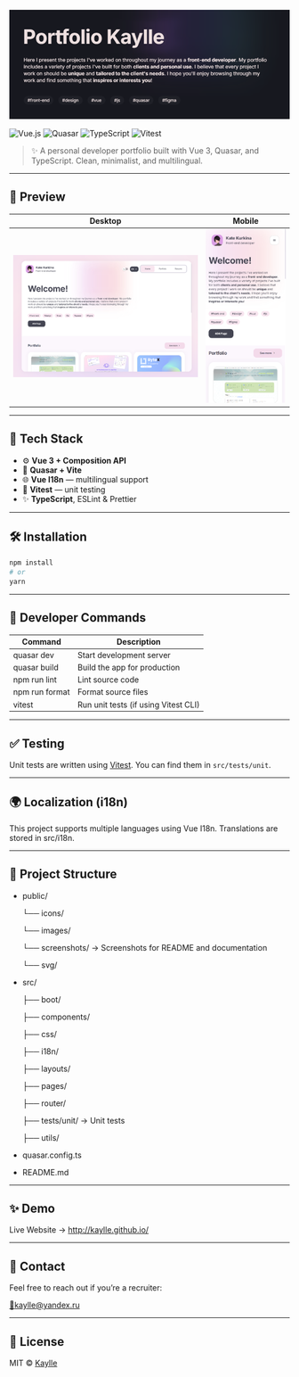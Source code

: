 ![header](./public/screenshots/header.png)

![Vue.js](https://img.shields.io/badge/Vue.js-3.x-brightgreen?logo=vue.js&style=flat-square)
![Quasar](https://img.shields.io/badge/Quasar-2.x-blue?logo=quasar&style=flat-square)
![TypeScript](https://img.shields.io/badge/TypeScript-%E2%9C%93-blue?logo=typescript&style=flat-square)
![Vitest](https://img.shields.io/badge/Tested_with-Vitest-9944cc?logo=vitest&style=flat-square)

> ✨ A personal developer portfolio built with Vue 3, Quasar, and TypeScript. Clean, minimalist, and multilingual.

---

## 📸 Preview

| Desktop | Mobile |
|--------|--------|
| ![desktop screenshot](./public/screenshots/desktop-preview.png) | ![mobile screenshot](./public/screenshots/mobile-preview.png) |

---

## 🚀 Tech Stack

- ⚙️ **Vue 3 + Composition API**
- 💠 **Quasar + Vite**
- 🌐 **Vue I18n** — multilingual support
- 🧪 **Vitest** — unit testing
- ✨ **TypeScript**, ESLint & Prettier

---

## 🛠️ Installation

```bash
npm install
# or
yarn
```

---

## 🔧 Developer Commands

| Command          | Description                    |
|------------------|--------------------------------|
| quasar dev       | Start development server       |
| quasar build     | Build the app for production   |
| npm run lint     | Lint source code               |
| npm run format   | Format source files            |
| vitest           | Run unit tests (if using Vitest CLI) |

---

## ✅ Testing

Unit tests are written using [Vitest](https://vitest.dev/). You can find them in `src/tests/unit`.

---

## 🌍 Localization (i18n)

This project supports multiple languages using Vue I18n. Translations are stored in src/i18n.

---

## 📁 Project Structure

- public/

  └── icons/

  └── images/

  └── screenshots/ → Screenshots for README and documentation

  └── svg/

- src/

  ├── boot/

  ├── components/

  ├── css/

  ├── i18n/

  ├── layouts/

  ├── pages/

  ├── router/

  ├── tests/unit/ → Unit tests

  ├── utils/

- quasar.config.ts

- README.md

---

## ✨ Demo

Live Website → http://kaylle.github.io/

---

## 📩 Contact

Feel free to reach out if you’re a recruiter:

[📧kaylle@yandex.ru](mailto:kaylle@yandex.ru)

---

## 📝 License

MIT © [Kaylle](https://github.com/kaylle)

